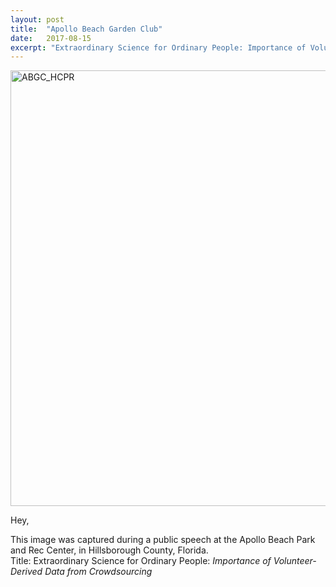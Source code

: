 ```yaml
---
layout: post
title:  "Apollo Beach Garden Club"
date:   2017-08-15
excerpt: "Extraordinary Science for Ordinary People: Importance of Volunteer-Derived Data from Crowdsourcing"
---
```


<a data-flickr-embed="true"  href="https://www.flickr.com/photos/151443203@N05/36500518161/in/dateposted/" title="ABGC_HCPR"><img src="https://farm5.staticflickr.com/4354/36500518161_cc7e675e3a_b.jpg" width="962" height="697" alt="ABGC_HCPR"></a><script async src="//embedr.flickr.com/assets/client-code.js" charset="utf-8"></script>


Hey,

This image was captured during a public speech at the Apollo Beach Park and Rec Center, in Hillsborough County, Florida. 
<br />
Title: Extraordinary Science for Ordinary People: _Importance of Volunteer-Derived Data from Crowdsourcing_

